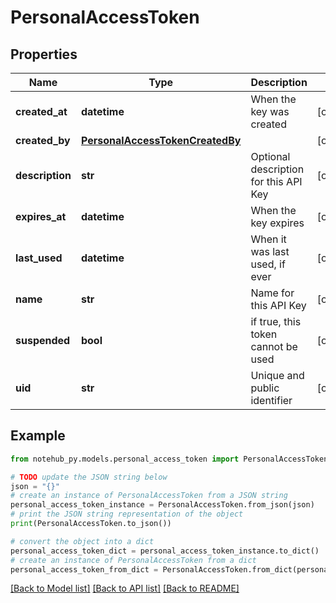 # PersonalAccessToken

## Properties

| Name            | Type                                                                | Description                           | Notes      |
| --------------- | ------------------------------------------------------------------- | ------------------------------------- | ---------- |
| **created_at**  | **datetime**                                                        | When the key was created              | [optional] |
| **created_by**  | [**PersonalAccessTokenCreatedBy**](PersonalAccessTokenCreatedBy.md) |                                       | [optional] |
| **description** | **str**                                                             | Optional description for this API Key | [optional] |
| **expires_at**  | **datetime**                                                        | When the key expires                  | [optional] |
| **last_used**   | **datetime**                                                        | When it was last used, if ever        | [optional] |
| **name**        | **str**                                                             | Name for this API Key                 | [optional] |
| **suspended**   | **bool**                                                            | if true, this token cannot be used    | [optional] |
| **uid**         | **str**                                                             | Unique and public identifier          | [optional] |

## Example

```python
from notehub_py.models.personal_access_token import PersonalAccessToken

# TODO update the JSON string below
json = "{}"
# create an instance of PersonalAccessToken from a JSON string
personal_access_token_instance = PersonalAccessToken.from_json(json)
# print the JSON string representation of the object
print(PersonalAccessToken.to_json())

# convert the object into a dict
personal_access_token_dict = personal_access_token_instance.to_dict()
# create an instance of PersonalAccessToken from a dict
personal_access_token_from_dict = PersonalAccessToken.from_dict(personal_access_token_dict)
```

[[Back to Model list]](../README.md#documentation-for-models) [[Back to API list]](../README.md#documentation-for-api-endpoints) [[Back to README]](../README.md)
